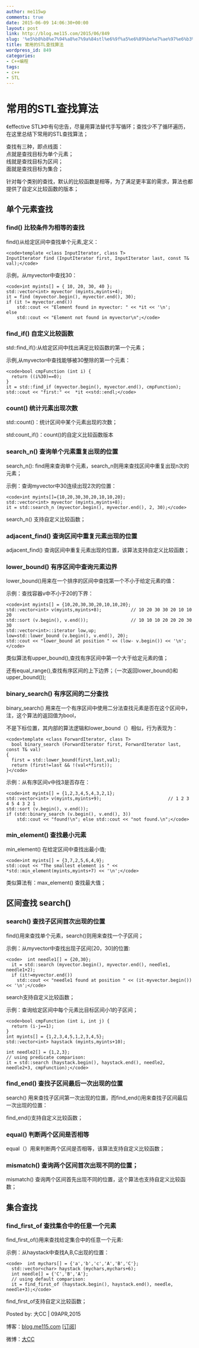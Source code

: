```yaml
---
author: me115wp
comments: true
date: 2015-06-09 14:06:30+00:00
layout: post
link: http://blog.me115.com/2015/06/849
slug: '%e5%b8%b8%e7%94%a8%e7%9a%84stl%e6%9f%a5%e6%89%be%e7%ae%97%e6%b3%95'
title: 常用的STL查找算法
wordpress_id: 849
categories:
- C++编程
tags:
- c++
- STL
---
```


# 常用的STL查找算法





《effective STL》中有句忠告，尽量用算法替代手写循环；查找少不了循环遍历，在这里总结下常用的STL查找算法；





查找有三种，即点线面：     
点就是查找目标为单个元素；      
线就是查找目标为区间；      
面就是查找目标为集合；





针对每个类别的查找，默认的比较函数是相等，为了满足更丰富的需求，算法也都提供了自定义比较函数的版本；





## 单个元素查找





### find() 比较条件为相等的查找





find()从给定区间中查找单个元素,定义：




    
    <code>template <class InputIterator, class T>
    InputIterator find (InputIterator first, InputIterator last, const T& val);</code>





示例，从myvector中查找30：




    
    <code>int myints[] = { 10, 20, 30, 40 };
    std::vector<int> myvector (myints,myints+4);
    it = find (myvector.begin(), myvector.end(), 30);
    if (it != myvector.end())
        std::cout << "Element found in myvector: " << *it << '\n';
    else
        std::cout << "Element not found in myvector\n";</code>





### find_if() 自定义比较函数





std::find_if():从给定区间中找出满足比较函数的第一个元素；
    
示例,从myvector中查找能够被30整除的第一个元素：




    
    <code>bool cmpFunction (int i) {
      return ((i%30)==0);
    }
    it = std::find_if (myvector.begin(), myvector.end(), cmpFunction);
    std::cout << "first:" <<  *it <<std::endl;</code>





### count() 统计元素出现次数





std::count()：统计区间中某个元素出现的次数；
    
std:count_if()：count()的自定义比较函数版本





### search_n() 查询单个元素重复出现的位置





search_n(): find用来查询单个元素，search_n则用来查找区间中重复出现n次的元素；





示例：查询myvector中30连续出现2次的位置：




    
    <code>int myints[]={10,20,30,30,20,10,10,20};
    std::vector<int> myvector (myints,myints+8);
    it = std::search_n (myvector.begin(), myvector.end(), 2, 30);</code>





search_n() 支持自定义比较函数；





### adjacent_find() 查询区间中重复元素出现的位置





adjacent_find() 查询区间中重复元素出现的位置，该算法支持自定义比较函数；





### lower_bound() 有序区间中查询元素边界





lower_bound()用来在一个排序的区间中查找第一个不小于给定元素的值：
    
示例：查找容器v中不小于20的下界：




    
    <code>int myints[] = {10,20,30,30,20,10,10,20};
    std::vector<int> v(myints,myints+8);           // 10 20 30 30 20 10 10 20
    std::sort (v.begin(), v.end());                // 10 10 10 20 20 20 30 30
    std::vector<int>::iterator low,up;
    low=std::lower_bound (v.begin(), v.end(), 20); 
    std::cout << "lower_bound at position " << (low- v.begin()) << '\n';</code>





类似算法有upper_bound(),查找有序区间中第一个大于给定元素的值；
    
还有equal_range(),查找有序区间的上下边界；（一次返回lower_bound()和upper_bound());





### binary_search() 有序区间的二分查找





binary_search() 用来在一个有序区间中使用二分法查找元素是否在这个区间中，注，这个算法的返回值为bool，
    
不是下标位置，其内部的算法逻辑和lower_bound（）相似，行为表现为：




    
    <code>template <class ForwardIterator, class T>
      bool binary_search (ForwardIterator first, ForwardIterator last, const T& val)
    {
      first = std::lower_bound(first,last,val);
      return (first!=last && !(val<*first));
    }</code>





示例：从有序区间v中找3是否存在：




    
    <code>int myints[] = {1,2,3,4,5,4,3,2,1};
    std::vector<int> v(myints,myints+9);                         // 1 2 3 4 5 4 3 2 1
    std::sort (v.begin(), v.end());
    if (std::binary_search (v.begin(), v.end(), 3))
        std::cout << "found!\n"; else std::cout << "not found.\n";</code>





### min_element() 查找最小元素





min_element() 在给定区间中查找出最小值;




    
    <code>int myints[] = {3,7,2,5,6,4,9};
    std::cout << "The smallest element is " << *std::min_element(myints,myints+7) << '\n';</code>





类似算法有：max_element() 查找最大值；





## 区间查找 search()





### search() 查找子区间首次出现的位置





find()用来查找单个元素，search()则用来查找一个子区间；
    
示例：从myvector中查找出现子区间[20，30]的位置:




    
    <code>  int needle1[] = {20,30};
      it = std::search (myvector.begin(), myvector.end(), needle1, needle1+2);
      if (it!=myvector.end())
        std::cout << "needle1 found at position " << (it-myvector.begin()) << '\n';</code>





search支持自定义比较函数；
    
示例：查询给定区间中每个元素比目标区间小1的子区间；




    
    <code>bool cmpFunction (int i, int j) {
      return (i-j==1);
    }
    int myints[] = {1,2,3,4,5,1,2,3,4,5};
    std::vector<int> haystack (myints,myints+10);
    
    int needle2[] = {1,2,3};
    // using predicate comparison:
    it = std::search (haystack.begin(), haystack.end(), needle2, needle2+3, cmpFunction);</code>





### find_end() 查找子区间最后一次出现的位置





search() 用来查找子区间第一次出现的位置，而find_end()用来查找子区间最后一次出现的位置：
    
find_end()支持自定义比较函数；





### equal() 判断两个区间是否相等





equal（）用来判断两个区间是否相等，该算法支持自定义比较函数；





### mismatch() 查询两个区间首次出现不同的位置；





mismatch() 查询两个区间首先出现不同的位置，这个算法也支持自定义比较函数；





## 集合查找





### find_first_of 查找集合中的任意一个元素





find_first_of()用来查找给定集合中的任意一个元素:
    
示例：从haystack中查找A,B,C出现的位置：




    
    <code>  int mychars[] = {'a','b','c','A','B','C'};
      std::vector<char> haystack (mychars,mychars+6);
      int needle[] = {'C','B','A'};
      // using default comparison:
      it = find_first_of (haystack.begin(), haystack.end(), needle, needle+3);</code>





find_first_of支持自定义比较函数；





Posted by: 大CC | 09APR,2015
    
博客：[blog.me115.com](http://blog.me115.com) [[订阅](http://blog.me115.com/feed)]

    
微博：[大CC](http://weibo.com/bigcc115)



